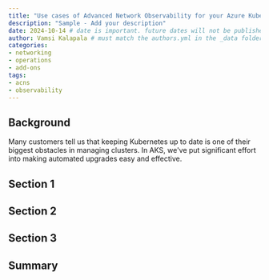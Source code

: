 ```yaml
---
title: "Use cases of Advanced Network Observability for your Azure Kubernetes Service clusters"
description: "Sample - Add your description"
date: 2024-10-14 # date is important. future dates will not be published
author: Vamsi Kalapala # must match the authors.yml in the _data folder
categories:
- networking
- operations
- add-ons
tags:
- acns 
- observability
---
```


## Background

Many customers tell us that keeping Kubernetes up to date is one of their biggest obstacles in managing clusters. In AKS, we've put significant effort into making automated upgrades easy and effective. 

## Section 1


## Section 2


## Section 3


## Summary

